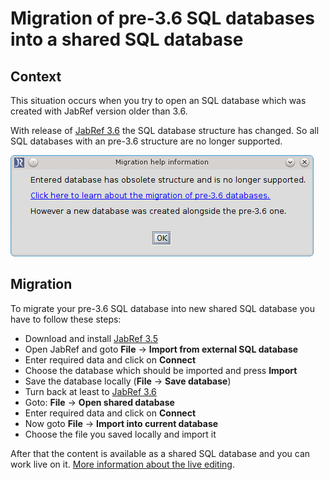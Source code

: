 # Migration of pre-3.6 SQL databases into a shared SQL database

## Context

This situation occurs when you try to open an SQL database which was created with JabRef version older than 3.6.

With release of [JabRef 3.6](https://github.com/JabRef/jabref/releases/tag/v3.6) the SQL database structure has changed. So all SQL databases with an pre-3.6 structure are no longer supported.

![Screenshot of migration popup](<../../.gitbook/assets/migrate-pre-3.6-db (1).png>)

## Migration

To migrate your pre-3.6 SQL database into new shared SQL database you have to follow these steps:

* Download and install [JabRef 3.5](https://github.com/JabRef/jabref/releases/tag/v3.5)
* Open JabRef and goto **File** -> **Import from external SQL database**
* Enter required data and click on **Connect**
* Choose the database which should be imported and press **Import**
* Save the database locally (**File** -> **Save database**)
* Turn back at least to [JabRef 3.6](https://github.com/JabRef/jabref/releases/tag/v3.6)
* Goto: **File** -> **Open shared database**
* Enter required data and click on **Connect**
* Now goto **File** -> **Import into current database**
* Choose the file you saved locally and import it

After that the content is available as a shared SQL database and you can work live on it. [More information about the live editing](./).
